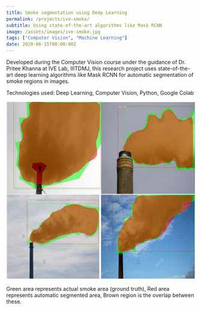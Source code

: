 ```yaml
---
title: Smoke segmentation using Deep Learning
permalink: /projects/ive-smoke/
subtitle: Using state-of-the-art algorithms like Mask RCNN
image: /assets/images/ive-smoke.jpg
tags: ["Computer Vision", "Machine Learning"]
date: 2020-06-15T00:00:00Z
---
```


Developed during the Computer Vision course under the guidance of Dr. Pritee Khanna at IVE Lab, IIITDMJ, this research project uses state-of-the-art deep learning algorithms like Mask RCNN for automatic segmentation of smoke regions in images.

Technologies used: Deep Learning, Computer Vision, Python, Google Colab

![ive-smoke](/assets/images/ive-smoke.jpg)

Green area represents actual smoke area (ground truth), Red area represents automatic segmented area, Brown region is the overlap between these.